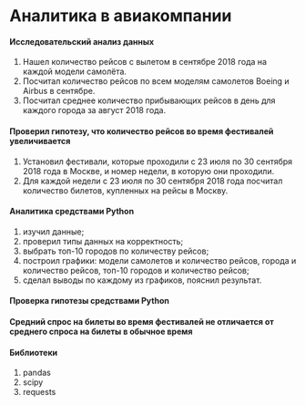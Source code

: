 # Аналитика в авиакомпании
#### Исследовательский анализ данных
1. Нашел количество рейсов с вылетом в сентябре 2018 года на каждой модели самолёта.
2. Посчитал количество рейсов по всем моделям самолетов Boeing и Airbus в сентябре. 
3. Посчитал среднее количество прибывающих рейсов в день для каждого города за август 2018 года. 
#### Проверил гипотезу, что количество рейсов во время фестивалей увеличивается
1. Установил фестивали, которые проходили с 23 июля по 30 сентября 2018 года в Москве, и номер недели, в которую они проходили.
2. Для каждой недели с 23 июля по 30 сентября 2018 года посчитал количество билетов, купленных на рейсы в Москву.
#### Аналитика средствами Python
1. изучил данные;
2. проверил типы данных на корректность;
3. выбрать топ-10 городов по количеству рейсов;
4. построил графики: модели самолетов и количество рейсов, города и количество рейсов, топ-10 городов и количество рейсов;
5. сделал выводы по каждому из графиков, пояснил результат.
#### Проверка гипотезы средствами Python
#### Средний спрос на билеты во время фестивалей не отличается от среднего спроса на билеты в обычное время
#### Библиотеки
1. pandas
2. scipy
3. requests
